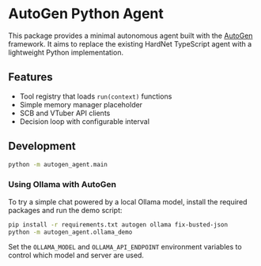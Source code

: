 # AutoGen Python Agent

This package provides a minimal autonomous agent built with the
[AutoGen](https://github.com/microsoft/autogen) framework. It aims to
replace the existing HardNet TypeScript agent with a lightweight Python
implementation.

## Features
- Tool registry that loads `run(context)` functions
- Simple memory manager placeholder
- SCB and VTuber API clients
- Decision loop with configurable interval

## Development
```bash
python -m autogen_agent.main
```

### Using Ollama with AutoGen

To try a simple chat powered by a local Ollama model, install the required
packages and run the demo script:

```bash
pip install -r requirements.txt autogen ollama fix-busted-json
python -m autogen_agent.ollama_demo
```

Set the `OLLAMA_MODEL` and `OLLAMA_API_ENDPOINT` environment variables to
control which model and server are used.

